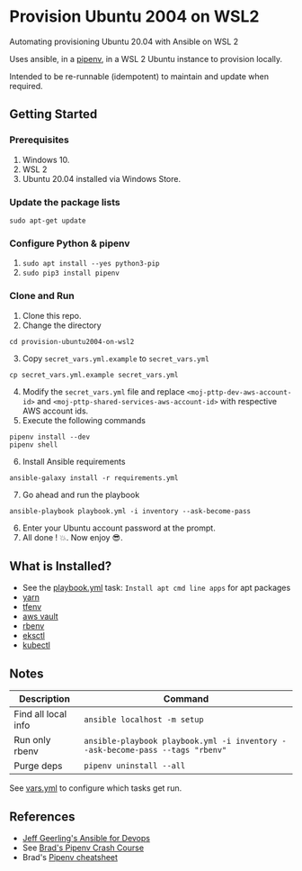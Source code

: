 # Provision Ubuntu 2004 on WSL2

Automating provisioning Ubuntu 20.04 with Ansible on WSL 2

Uses ansible, in a [pipenv](https://docs.pipenv.org/), in a WSL 2 Ubuntu instance to provision locally.

Intended to be re-runnable (idempotent) to maintain and update when required.

## Getting Started

### Prerequisites

1. Windows 10.
1. WSL 2
1. Ubuntu 20.04 installed via Windows Store.

### Update the package lists

`sudo apt-get update`

### Configure Python & pipenv

1. `sudo apt install --yes python3-pip`
1. `sudo pip3 install pipenv`

### Clone and Run

1. Clone this repo.
2. Change the directory
```shell
cd provision-ubuntu2004-on-wsl2
```
3. Copy `secret_vars.yml.example` to `secret_vars.yml`
```shell
cp secret_vars.yml.example secret_vars.yml
```
4. Modify the `secret_vars.yml` file and replace `<moj-pttp-dev-aws-account-id>` and `<moj-pttp-shared-services-aws-account-id>` with respective AWS account ids.
5. Execute the following commands
```shell
pipenv install --dev
pipenv shell
```
6. Install Ansible requirements
```shell
ansible-galaxy install -r requirements.yml
```
7. Go ahead and run the playbook
```shell
ansible-playbook playbook.yml -i inventory --ask-become-pass
```
6. Enter your Ubuntu account password at the prompt.
7. All done ! :boom:. Now enjoy :sunglasses:.

## What is Installed?

- See the [playbook.yml](playbook.yml) task: `Install apt cmd line apps` for apt packages
- [yarn](tasks/yarn.yml)
- [tfenv](tasks/tfenv.yml)
- [aws vault](tasks/aws-vault.yml)
- [rbenv](tasks/rbenv.yml)
- [eksctl](tasks/eksctl.yml)
- [kubectl](tasks/kubectl.yml)


## Notes

|Description           | Command                                                                       |
|--------------------- | ----------------------------------------------------------------------------- |
|Find all local info   | `ansible localhost -m setup`                                                  |
|Run only rbenv        | `ansible-playbook playbook.yml -i inventory --ask-become-pass --tags "rbenv"` |
|Purge deps            | `pipenv uninstall --all`                                                      |

See [vars.yml](vars.yml) to configure which tasks get run.

## References

- [Jeff Geerling's Ansible for Devops](https://leanpub.com/ansible-for-devops/c/J2V7E1SOETu3)
- See [Brad's Pipenv Crash Course](https://youtu.be/6Qmnh5C4Pmo)
- Brad's [Pipenv cheatsheet](https://gist.github.com/bradtraversy/c70a93d6536ed63786c434707b898d55)
